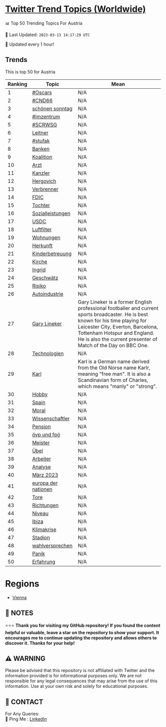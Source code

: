 [Twitter Trend Topics (Worldwide)](https://github.com/ErcinDedeoglu/Twitter-Trend-Topics)
==========


📊 Top 50 Trending Topics For Austria

📆 Last Updated: `2023-03-13 14:17:29 UTC`

🔧 Updated every 1 hour!


## Trends

This is top 50 for Austria

| Ranking | Topic | Mean |
| ------- | ------------ | ------------ |
| 1 | [#Oscars](http://twitter.com/search?q=%23Oscars) | N/A |
| 2 | [#CND66](http://twitter.com/search?q=%23CND66) | N/A |
| 3 | [schönen sonntag](http://twitter.com/search?q=sch%c3%b6nen+sonntag) | N/A |
| 4 | [#imzentrum](http://twitter.com/search?q=%23imzentrum) | N/A |
| 5 | [#SCRWSG](http://twitter.com/search?q=%23SCRWSG) | N/A |
| 6 | [Leitner](http://twitter.com/search?q=Leitner) | N/A |
| 7 | [#stufak](http://twitter.com/search?q=%23stufak) | N/A |
| 8 | [Banken](http://twitter.com/search?q=Banken) | N/A |
| 9 | [Koalition](http://twitter.com/search?q=Koalition) | N/A |
| 10 | [Arzt](http://twitter.com/search?q=Arzt) | N/A |
| 11 | [Kanzler](http://twitter.com/search?q=Kanzler) | N/A |
| 12 | [Hergovich](http://twitter.com/search?q=Hergovich) | N/A |
| 13 | [Verbrenner](http://twitter.com/search?q=Verbrenner) | N/A |
| 14 | [FDIC](http://twitter.com/search?q=FDIC) | N/A |
| 15 | [Tochter](http://twitter.com/search?q=Tochter) | N/A |
| 16 | [Sozialleistungen](http://twitter.com/search?q=Sozialleistungen) | N/A |
| 17 | [USDC](http://twitter.com/search?q=USDC) | N/A |
| 18 | [Luftfilter](http://twitter.com/search?q=Luftfilter) | N/A |
| 19 | [Wohnungen](http://twitter.com/search?q=Wohnungen) | N/A |
| 20 | [Herkunft](http://twitter.com/search?q=Herkunft) | N/A |
| 21 | [Kinderbetreuung](http://twitter.com/search?q=Kinderbetreuung) | N/A |
| 22 | [Kirche](http://twitter.com/search?q=Kirche) | N/A |
| 23 | [Ingrid](http://twitter.com/search?q=Ingrid) | N/A |
| 24 | [Geschwätz](http://twitter.com/search?q=Geschw%c3%a4tz) | N/A |
| 25 | [Risiko](http://twitter.com/search?q=Risiko) | N/A |
| 26 | [Autoindustrie](http://twitter.com/search?q=Autoindustrie) | N/A |
| 27 | [Gary Lineker](http://twitter.com/search?q=Gary+Lineker) | Gary Lineker is a former English professional footballer and current sports broadcaster. He is best known for his time playing for Leicester City, Everton, Barcelona, Tottenham Hotspur and England. He is also the current presenter of Match of the Day on BBC One. |
| 28 | [Technologien](http://twitter.com/search?q=Technologien) | N/A |
| 29 | [Karl](http://twitter.com/search?q=Karl) | Karl is a German name derived from the Old Norse name Karlr, meaning "free man". It is also a Scandinavian form of Charles, which means "manly" or "strong". |
| 30 | [Hobby](http://twitter.com/search?q=Hobby) | N/A |
| 31 | [Spain](http://twitter.com/search?q=Spain) | N/A |
| 32 | [Moral](http://twitter.com/search?q=Moral) | N/A |
| 33 | [Wissenschaftler](http://twitter.com/search?q=Wissenschaftler) | N/A |
| 34 | [Pension](http://twitter.com/search?q=Pension) | N/A |
| 35 | [övp und fpö](http://twitter.com/search?q=%c3%b6vp+und+fp%c3%b6) | N/A |
| 36 | [Meister](http://twitter.com/search?q=Meister) | N/A |
| 37 | [Übel](http://twitter.com/search?q=%c3%9cbel) | N/A |
| 38 | [Arbeiter](http://twitter.com/search?q=Arbeiter) | N/A |
| 39 | [Analyse](http://twitter.com/search?q=Analyse) | N/A |
| 40 | [März 2023](http://twitter.com/search?q=M%c3%a4rz+2023) | N/A |
| 41 | [europa der nationen](http://twitter.com/search?q=europa+der+nationen) | N/A |
| 42 | [Tore](http://twitter.com/search?q=Tore) | N/A |
| 43 | [Richtungen](http://twitter.com/search?q=Richtungen) | N/A |
| 44 | [Niveau](http://twitter.com/search?q=Niveau) | N/A |
| 45 | [Ibiza](http://twitter.com/search?q=Ibiza) | N/A |
| 46 | [Klimakrise](http://twitter.com/search?q=Klimakrise) | N/A |
| 47 | [Stadion](http://twitter.com/search?q=Stadion) | N/A |
| 48 | [wahlversprechen](http://twitter.com/search?q=wahlversprechen) | N/A |
| 49 | [Panik](http://twitter.com/search?q=Panik) | N/A |
| 50 | [Erfahrung](http://twitter.com/search?q=Erfahrung) | N/A |



# Regions

* [Vienna](</Austria/Vienna.md>)



## 📝 NOTES

⭐⭐⭐ **Thank you for visiting my GitHub repository! If you found the content helpful or valuable, leave a star on the repository to show your support. It encourages me to continue updating the repository and allows others to discover it. Thanks for your help!**


## ⚠️ WARNING

Please be advised that this repository is not affiliated with Twitter and the information provided is for informational purposes only. We are not responsible for any legal consequences that may arise from the use of this information. Use at your own risk and solely for educational purposes.


## 📨 CONTACT

 For Any Queries:  
            🏓 Ping Me : [LinkedIn](https://www.linkedin.com/in/ercindedeoglu/)
